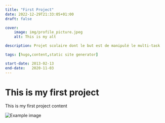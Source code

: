 ```yaml
---
title: "First Project"
date: 2022-12-29T21:33:05+01:00
draft: false

cover:
    image: img/profile_picture.jpeg
    alt: This is my alt

description: Projet scolaire dont le but est de manipulé le multi-task sur STM32 afin de pouvoir asservir les moteurs tout en analysant les données des capteurs. Merci pour ce super projet ! On s'est bien amusé. Projet scolaire dont le but est de manipulé le multi-task sur STM32 afin de pouvoir asservir les moteurs tout en analysant les données des capteurs. Merci pour ce super projet ! On s'est bien amusé.Projet scolaire dont le but est de manipulé le multi-task sur STM32 afin de pouvoir asservir les moteurs tout en analysant les données des capteurs. Merci pour ce super projet ! On s'est bien amusé.

tags: [hugo,content,static site generator]

start-date: 2013-02-13
end-date:   2020-11-03
---
```


# This is my first project

This is my first project content

![Example image](/img/profile_picture.jpeg)